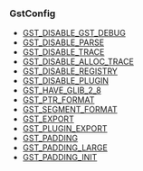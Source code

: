 ### GstConfig

* [GST_DISABLE_GST_DEBUG]()
* [GST_DISABLE_PARSE]()
* [GST_DISABLE_TRACE]()
* [GST_DISABLE_ALLOC_TRACE]()
* [GST_DISABLE_REGISTRY]()
* [GST_DISABLE_PLUGIN]()
* [GST_HAVE_GLIB_2_8]()
* [GST_PTR_FORMAT]()
* [GST_SEGMENT_FORMAT]()
* [GST_EXPORT]()
* [GST_PLUGIN_EXPORT]()
* [GST_PADDING]()
* [GST_PADDING_LARGE]()
* [GST_PADDING_INIT]()
